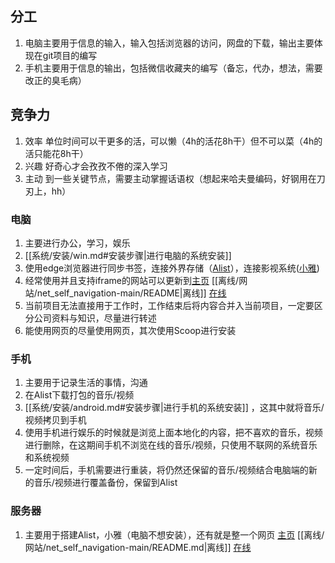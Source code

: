 ## 分工
1. 电脑主要用于信息的输入，输入包括浏览器的访问，网盘的下载，输出主要体现在git项目的编写
2. 手机主要用于信息的输出，包括微信收藏夹的编写（备忘，代办，想法，需要改正的臭毛病）

## 竞争力
1. 效率 单位时间可以干更多的活，可以懒（4h的活花8h干）但不可以菜（4h的活只能花8h干）
2. 兴趣 好奇心才会孜孜不倦的深入学习
3. 主动 到一些关键节点，需要主动掌握话语权（想起来哈夫曼编码，好钢用在刀刃上，hh）

### 电脑
1. 主要进行办公，学习，娱乐
2. [[系统/安装/win.md#安装步骤|进行电脑的系统安装]]
3. 使用edge浏览器进行同步书签，连接外界存储（[Alist](http://175.178.88.119:5244/)），连接影视系统([小雅](http://175.178.88.119:5344/))
4. 经常使用并且支持iframe的网站可以更新到[主页](http://175.178.88.119/) [[离线/网站/net_self_navigation-main/README|离线]] [在线](https://github.com/githcc/net_self_navigation)
5. 当前项目无法直接用于工作时，工作结束后将内容合并入当前项目，一定要区分公司资料与知识，尽量进行转述
6. 能使用网页的尽量使用网页，其次使用Scoop进行安装

### 手机
1. 主要用于记录生活的事情，沟通
2. 在Alist下载打包的音乐/视频
3. [[系统/安装/android.md#安装步骤|进行手机的系统安装]] ，这其中就将音乐/视频拷贝到手机
4. 使用手机进行娱乐的时候就是浏览上面本地化的内容，把不喜欢的音乐，视频进行删除，在这期间手机不浏览在线的音乐/视频，只使用不联网的系统音乐和系统视频
5. 一定时间后，手机需要进行重装，将仍然还保留的音乐/视频结合电脑端的新的音乐/视频进行覆盖备份，保留到Alist


### 服务器
1. 主要用于搭建Alist，小雅（电脑不想安装），还有就是整一个网页 [主页](http://175.178.88.119/) [[离线/网站/net_self_navigation-main/README.md|离线]] [在线](https://github.com/githcc/net_self_navigation)